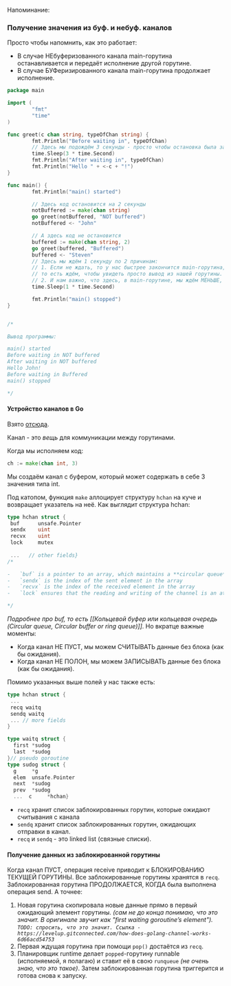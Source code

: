 Напоминание:
### Получение значения из буф. и небуф. каналов
Просто чтобы напомнить, как это работает:
* В случае НЕбуферизованного канала main-горутина останавливается и передаёт исполнение другой горутине.
* В случае БУФеризированного канала main-горутина продолжает исполнение.

```go
package main

import (
        "fmt"
        "time"
)

func greet(c chan string, typeOfChan string) {
        fmt.Println("Before waiting in", typeOfChan)
        // Здесь мы подождём 3 секунды - просто чтобы остановка была заметной
        time.Sleep(3 * time.Second)
        fmt.Println("After waiting in", typeOfChan)
        fmt.Println("Hello " + <-c + "!")
}

func main() {
        fmt.Println("main() started")

        // Здесь код остановится на 2 секунды
        notBuffered := make(chan string)
        go greet(notBuffered, "NOT buffered")
        notBuffered <- "John"

        // А здесь код не остановится
        buffered := make(chan string, 2)
        go greet(buffered, "Buffered")
        buffered <- "Steven"
        // Здесь мы ждём 1 секунду по 2 причинам:
        // 1. Если не ждать, то у нас быстрее закончится main-горутина, чем эта вызванная,
        // то есть ждём, чтобы увидеть просто вывод из нашей горутины.
        // 2. И нам важно, что здесь, в main-горутине, мы ждём МЕНЬШЕ, чем в нашей горутине
        time.Sleep(1 * time.Second)

        fmt.Println("main() stopped")
}


/*

Вывод программы:

main() started
Before waiting in NOT buffered
After waiting in NOT buffered
Hello John!
Before waiting in Buffered
main() stopped

*/
```

#### Устройство каналов в Go
Взято [отсюда](https://levelup.gitconnected.com/how-does-golang-channel-works-6d66acd54753).

Канал - это *вещь* для коммуникации между горутинами.

Когда мы исполняем код:
```go
ch := make(chan int, 3)
```
Мы создаём канал с буфером, который может содержать в себе 3 значения типа int.

Под катопом, функция `make` аллоцирует структуру `hchan` на куче и возвращает указатель на неё.
Как выглядит структура hchan:
```go
type hchan struct { 
 buf      unsafe.Pointer  
 sendx    uint  
 recvx    uint  
 lock     mutex  
   
 ...   // other fields}
/*

-   `buf` is a pointer to an array, which maintains a **circular queue**
-   `sendx` is the index of the sent element in the array
-   `recvx` is the index of the received element in the array
-   `lock` ensures that the reading and writing of the channel is an atomic operation

*/
```
*Подробнее про buf, то есть [[Кольцевой буфер или кольцевая очередь (Circular queue, Circular buffer or ring queue)]]*. Но вкратце важные моменты:
- Когда канал НЕ ПУСТ, мы можем СЧИТЫВАТЬ данные без блока (как бы ожидания).
- Когда канал НЕ ПОЛОН, мы можем ЗАПИСЫВАТЬ данные без блока (как бы ожидания).

Помимо указанных выше полей у нас также есть:
```go
type hchan struct {
 ...
 recq waitq
 sendq waitq
 ... // more fields
}

type waitq struct {  
  first *sudog        
  last  *sudog  
}// pseudo goroutine  
type sudog struct {  
  g     *g  
  elem  unsafe.Pointer   
  next  *sudog        
  prev  *sudog  
  ...  c     *hchan}
```
- `recq` хранит список заблокированных горутин, которые ожидают считывания с канала
- `sendq` хранит список заблокированных горутин, ожидающих отправки в канал.
-  `recq` и `sendq` - это linked list (связные списки).

#### Получение данных из заблокированной горутины
Когда канал ПУСТ, операция receive приводит к БЛОКИРОВАНИЮ ТЕКУЩЕЙ ГОРУТИНЫ. Все заблокированные горутины хранятся в `recq`.
Заблокированная горутина ПРОДОЛЖАЕТСЯ, КОГДА была выполнена операция send. А точнее:
1. Новая горутина скопировала новые данные прямо в первый ожидающий элемент горутины. *(сам не до конца понимаю, что это значит. В оригинале звучит как "first waiting goroutine’s element"). `TODO: спросить, что это значит. Ссылка - https://levelup.gitconnected.com/how-does-golang-channel-works-6d66acd54753`*
2. Первая ждущая горутина при помощи `pop()` достаётся из `recq`.
3. Планировщик runtime делает `popped`-горутину runnable (исполняемой, я полагаю) и ставит её в свою `runqueue` *(не очень знаю, что это такое)*. Затем заблокированная горутина триггерится и готова снова к запуску.